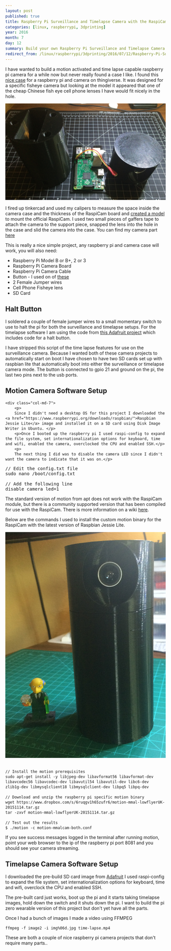 ```yaml
---
layout: post
published: true
title: Raspberry Pi Surveillance and Timelapse Camera with the RaspiCam
categories: [linux, raspberrypi, 3dprinting]
year: 2016
month: 7
day: 12
summary: Build your own Raspberry Pi Surveillance and Timelapse Camera with the RaspiCam
redirect_from: /linux/raspberrypi/3dprinting/2016/07/12/Raspberry-Pi-Surveillance-and-Timelapse-Camera-with-the-RaspiCam/
---
```


I have wanted to build a motion activated and time lapse capable raspberry pi camera for a while now but never really found a case I like. I found this [nice case](http://www.thingiverse.com/thing:1622184) for a raspberry pi and camera on thingiverse.  It was designed for a specific fisheye camera but looking at the model it appeared that one of the cheap Chinese fish eye  cell phone lenses I have would fit nicely in the hole.  

<img alt="Pi Cam Assembly" src="/assets/img/picam/picam_1.jpg" class="img-fluid" />

I fired up tinkercad and used my calipers to measure the space inside the camera case and the thickness of the RaspiCam board and [created a model](http://www.thingiverse.com/thing:1664023) to mount the official RaspiCam.  I used two small pieces of gaffers tape to attach the camera to the support piece, snapped the lens into the hole in the case and slid the camera into the case. You can find my camera part [here](http://www.thingiverse.com/thing:1664023)

This is really a nice simple project, any raspberry pi and camera case will work, you will also need:

* Raspberry Pi Model B or B+, 2 or 3
* Raspberry Pi Camera Board
* Raspberry Pi Camera Cable
* Button - I used on of [these](https://www.adafruit.com/products/1489)
* 2 Female Jumper wires
* Cell Phone Fisheye lens
* SD Card 


## Halt Button
I soldered a couple of female jumper wires to a small momentary switch to use to halt the pi for both the surveillance and timelapse setups.  For the timelapse software I am using the code from [this Adafruit project](https://learn.adafruit.com/raspberry-pi-wearable-time-lapse-camera) which includes code for a halt button.

 I have stripped this script of the time lapse features for use on the surveillance camera.  Because I wanted both of these camera projects to automatically start on boot I have chosen to have two SD cards set up with raspbian lite that automatically boot into either the surveillance or timelapse camera mode. The button is connected to gpio 21 and ground on the pi, the last two pins next to the usb ports.


## Motion Camera Software Setup
<div class="row">
    
    <div class="col-md-7">
        <p>
        Since I didn't need a desktop OS for this project I downloaded the <a href="https://www.raspberrypi.org/downloads/raspbian/">Raspbian Jessie Lite</a> image and installed it on a SD card using Disk Image Writer in Ubuntu. </p>
        <p>Once I booted up the raspberry pi I used raspi-config to expand the file system, set internationalization options for keyboard, time and wifi, enabled the camera, overclocked the CPU and enabled SSH.</p>
        <p>
        The next thing I did was to disable the camera LED since I didn't want the camera to indicate that it was on.</p>
<pre>
// Edit the config.txt file
sudo nano /boot/config.txt

// Add the following line
disable_camera_led=1
</pre>
<p>The standard version of motion from apt does not work with the RaspiCam module, but there is a community supported version that has been compiled for use with the RaspiCam.  There is more information on a wiki <a href="http://wiki.raspberrytorte.com/index.php?title=Motion_MMAL">here</a>.</p>
<p>Below are the commands I used to install the custom motion binary for the RaspiCam with the latest version of Raspbian Jessie Lite.
</p>
    </div>
    <div class="col-md-5">
        <img alt="Pi Cam Assembly" src="/assets/img/picam/picam_2.jpg" class="img-fluid" />
    </div>
</div>
<br/>

    // Install the motion prerequisites
    sudo apt-get install -y libjpeg-dev libavformat56 libavformat-dev libavcodec56 libavcodec-dev libavutil54 libavutil-dev libc6-dev zlib1g-dev libmysqlclient18 libmysqlclient-dev libpq5 libpq-dev 
    
    // Download and unzip the raspberry pi specific motion binary
    wget https://www.dropbox.com/s/6ruqgv1h65zufr6/motion-mmal-lowflyerUK-20151114.tar.gz
    tar -zxvf motion-mmal-lowflyerUK-20151114.tar.gz

    // Test out the results
    $ ./motion -c motion-mmalcam-both.conf

If you see success messages logged in the terminal after running motion, point your web browser to the ip of the raspberry pi port 8081 and you should see your camera streaming.

## Timelapse Camera Software Setup

I downloaded the pre-build SD card image from [Adafruit](https://learn.adafruit.com/raspberry-pi-wearable-time-lapse-camera/software) I used raspi-config to expand the file system, set internationalization options for keyboard, time and wifi, overclock the CPU and enabled SSH.

The pre-built card just works, boot up the pi and it starts taking timelapse images, hold down the switch and it shuts down the pi. I want to build the pi zero wearable version of this project but don't yet have all the parts.

Once I had a bunch of images I made a video using FFMPEG

    ffmpeg -f image2 -i img%06d.jpg time-lapse.mp4
    
These are both a couple of nice raspberry pi camera projects that don't require many parts..
